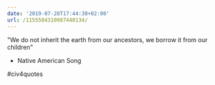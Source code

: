 ```yaml
---
date: '2019-07-28T17:44:30+02:00'
url: /1155504310987440134/
---
```

"We do not inherit the earth from our ancestors, we borrow it from our children"
- Native American Song

#civ4quotes
